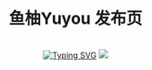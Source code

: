 <div align="center">

<h1>鱼柚Yuyou 发布页</h1>

<br>
<a href="https://git.io/typing-svg"><img src="https://readme-typing-svg.demolab.com?font=Fira+Code&weight=800&pause=3000&color=000000&width=435&lines=%E2%9D%A4+Hi!+%E8%BF%99%E9%87%8C%E6%98%AF%E9%B1%BC%E6%9F%9A%E7%9A%84%E5%8F%91%E5%B8%83%E9%A1%B5%2C+%E6%94%B6%E8%97%8F%E9%98%B2%E8%BF%B7%E8%B7%AF!+%E2%9D%A4+" alt="Typing SVG" /></a>

<img src="https://v2.jinrishici.com/one.svg?font-size=16&spacing=2&color=Black">

</div>

